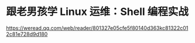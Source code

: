 <!-- #shell-tutorial -->
# 跟老男孩学 Linux 运维：Shell 编程实战

<https://weread.qq.com/web/reader/801327e05cfe5f80140d363kc81322c012c81e728d9d180>
